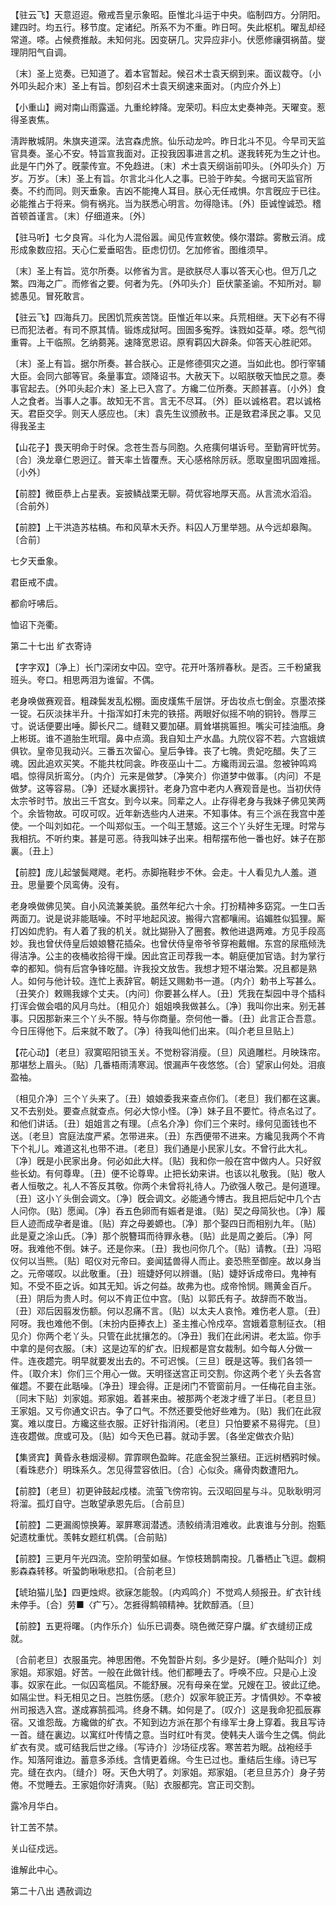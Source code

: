 <!-- { "loadSidebar": true } -->
【驻云飞】天意迢迢。儆戒吾皇示象昭。臣惟北斗运于中央。临制四方。分阴阳。建四时。均五行。移节度。定诸纪。所系不为不重。昨日呵。失此枢机。曜乱却经常道。嗏。占候费推敲。未知何兆。因变硏几。灾异应非小。伏愿修禳弭祸苗。燮理阴阳气自调。

〔末〕圣上览奏。已知道了。着本官暂起。候召术士袁天纲到来。面议裁夺。〔小外叩头起介末〕圣上有旨。卽刻召术士袁天纲速来面对。〔内应介外上〕 

【小重山】阙对南山雨露遥。九重纶綍降。宠荣叨。料应太史奏神尧。天曜变。惹得圣衷焦。

淸跸散城阴。朱旗夹道深。法宫森虎旅。仙乐动龙吟。昨日北斗不见。今早司天监官具奏。圣心不安。特旨宣我面对。正投我因事进言之机。遂我转死为生之计也。此是午门外了。旣蒙传宣。不免趋进。〔末〕术士袁天纲诣前叩头。〔外叩头介〕万岁。万岁。〔末〕圣上有旨。尔言北斗化人之事。已验于昨矣。今据司天监官所奏。不约而同。则天垂象。吉凶不能掩人耳目。朕心无任戒惧。尔言旣应于已往。必能推占于将来。倘有祸兆。当为朕悉心明言。勿得隐讳。〔外〕臣诚惶诚恐。稽首顿首谨言。〔末〕仔细道来。〔外〕 

【驻马听】七夕良宵。斗化为人混俗嚣。闻见传宣敕使。倏尔潜踪。雾散云消。成形成象数应招。天心仁爱垂昭吿。臣虑忉忉。乞加修省。图维须早。

〔末〕圣上有旨。览尔所奏。以修省为言。是欲朕尽人事以答天心也。但万几之繁。四海之广。而修省之要。何者为先。〔外叩头介〕臣伏蒙圣谕。不知所对。聊摅愚见。冒死敢言。 

【驻云飞】四海兵刀。民困饥荒疾苦饶。臣惟近年以来。兵荒相继。天下必有不得已而犯法者。有司不原其情。锻炼成狱呵。囹圄多寃殍。诛戮如芟草。嗏。怨气彻重霄。上干临照。乞纳蒭荛。速降宽恩诏。原宥羁囚大辟条。仰答天心胜祀郊。

〔末〕圣上有旨。据尔所奏。甚合朕心。正是修德弭灾之道。当如此也。卽行宰辅大臣。会同六部等官。条量事宜。颂降诏书。大赦天下。以昭朕敬天恤民之意。奏事官起去。〔外叩头起介末〕圣上已入宫了。方纔二位所奏。天颜甚喜。〔小外〕食人之食者。当事人之事。故知无不言。言无不尽耳。〔外〕臣以诚格君。君以诚格天。君臣交孚。则天人感应也。〔末〕袁先生议颁赦书。正是致君泽民之事。又见得我圣主 

【山花子】畏天明命于时保。念苍生吾与同胞。久疮痍何堪诉号。至勤宵旰忧劳。〔合〕涣龙章仁恩迥辽。普天率土皆覆焘。天心感格除厉祅。愿取皇图巩固难摇。〔小外〕 

【前腔】微臣恭上占星表。妄披鳞战栗无聊。荷优容地厚天高。从言流水滔滔。〔合前外〕 

【前腔】上干洪造苏枯槁。布和风草木夭乔。料囚人万里举翘。从今远却皋陶。〔合前〕 

七夕天垂象。



君臣戒不虞。

都俞吁咈后。



恤诏下尧衢。 

第二十七出
纩衣寄诗

【字字双】〔净上〕长门深闭女中囚。空守。花开叶落辨春秋。是否。三千粉黛我班头。夸口。相思两泪为谁留。不偶。

老身唤做赛观音。粗疎鬓发乱松棚。面皮熯焦千层饼。牙齿妆点七倒金。京墨浓搽一锭。石灰淡抹半升。十指浑如打未完的铁搭。两眼好似摇不响的铜铃。唇厚三寸。说话便要出唾。脚长尺二。缝鞋又要加碪。肩耸堪挑匾担。嘴尖可挂油甁。身上彬斑。谁不道胎生玳瑁。鼻中点滴。我自知土产水晶。九院仪容不若。六宫娥嫔俱钦。皇帝见我动兴。三番五次留心。皇后争锋。丧了七魄。贵妃吃醋。失了三魂。因此追欢买笑。不能共枕同衾。昨夜巫山十二。方纔雨润云温。忽被钟鸣鸡唱。惊得凤折鸾分。〔内介〕元来是做梦。〔净笑介〕你道梦中做事。〔内问〕不是做梦。这等容易。〔净〕还疑水裏捞针。老身乃宫中老内人赛观音是也。当初伏侍太宗爷时节。放出三千宫女。到今以来。同辈之人。止存得老身与我妹子佛见笑两个。余皆物故。可叹可叹。近年新选些内人进来。不知事体。有三个派在我宫中差使。一个叫刘如花。一个叫郑似玉。一个叫王慧姬。这三个丫头好生无理。时常与我相抗。不听约束。甚是可恶。待我叫妹子出来。相帮摆布他一番也好。妹子在那裏。〔丑上〕 

【前腔】庞儿起皱鬓飕飕。老朽。赤脚拖鞋步不休。会走。十人看见九人羞。道丑。思量要个凤鸾俦。没有。

老身唤做佛见笑。自小风流兼美貌。虽然年纪六十余。打扮精神多窈窕。一生口舌两面刀。说是说非能聒噪。不时平地起风波。搬得六宫都嚷闹。谄媚胜似狐狸。厮打凶如虎豹。有人着了我的机关。就比猢狲入了圈套。教他进退两难。方见手段高妙。我也曾伏侍皇后娘娘簪花插朵。也曾伏侍皇帝爷爷穿袍戴帽。东宫的尿甁倾洗得洁净。公主的夜桶收拾得干燥。因此宫正司荐我一本。朝庭便加官诰。封为掌行幸的都知。倘有后宫争锋吃醋。许我投文放吿。我想才短不堪治繁。况且都是熟人。如何与他计较。连忙上表辞官。朝廷又赐勅书一道。〔内介〕勅书上写甚么。〔丑笑介〕敕赐我嫁个丈夫。〔内问〕你要甚么样人。〔丑〕凭我在梨园中寻个插科打诨会做会唱的风月鸟灶。〔相见介〕姐姐唤我做甚么。〔净〕我叫你出来。别无甚事。只因那新来三个丫头不服。特与你商量。奈何他一番。〔丑〕此言正合吾意。今日压得他下。后来就不敢了。〔净〕待我叫他们出来。〔叫介老旦旦贴上〕 

【花心动】〔老旦〕寂寞昭阳锁玉关。不觉粉容消瘦。〔旦〕风遶雕栏。月映珠帘。那堪愁上眉头。〔贴〕几番梧雨淸寒润。恨漏声午夜悠悠。〔合〕望家山何处。泪痕盈袖。

〔相见介净〕三个丫头来了。〔丑〕娘娘委我来查点你们。〔老旦〕我们都在这裏。又不去别处。要查点就查点。何必大惊小怪。〔净〕妹子且不要忙。待点名过了。和他们讲话。〔丑〕姐姐言之有理。〔点名介净〕你们三个来时。缘何见面钱也不送。〔老旦〕宫庭法度严紧。怎带进来。〔丑〕东西便带不进来。方纔见我两个不肯下个礼儿。难道这礼也带不进。〔老旦〕我们通是小民家儿女。不曾行此大礼。〔净〕旣是小民家出身。何必如此大样。〔贴〕我和你一般在宫中做内人。只好叙些长幼。有何尊卑。〔丑〕便不论尊卑。止把长幼来讲。也该以礼敬我。〔贴〕敬人者人恒敬之。礼人不答反其敬。你两个未曾将礼待人。乃欲强人敬己。是何道理。〔丑〕这小丫头倒会调文。〔净〕旣会调文。必能通今博古。我且把后妃中几个古人问你。〔贴〕愿闻。〔净〕呑五色卵而有娠者是谁。〔贴〕契之母简狄也。〔净〕履巨人迹而成孕者是谁。〔贴〕弃之母姜嫄也。〔净〕那个娶四日而相别九年。〔贴〕此是夏之涂山氏。〔净〕那个脱簪珥而待罪永巷。〔贴〕此是周之姜后。〔净〕阿呀。我难他不倒。妹子。还是你来。〔丑〕我也问你几个。〔贴〕请教。〔丑〕冯昭仪何以当熊。〔贴〕昭仪对元帝曰。妾闻猛兽得人而止。妾恐熊至御座。故以身当之。元帝嗟叹。以此敬重。〔丑〕班婕妤何以辨谮。〔贴〕婕妤诉成帝曰。鬼神有知。不受不臣之诉。如其无知。诉之何益。故弗为也。成帝怜悯。赐黄金百斤。〔丑〕阴后为贵人时。何以不肯正位中宫。〔贴〕以郭氏有子。故辞而不敢当。〔丑〕邓后因翦发伤额。何以忍痛不言。〔贴〕以太夫人哀怜。难伤老人意。〔丑〕阿呀。我也难他不倒。〔末扮内臣捧衣上〕圣主推心怜戍卒。宫娥着意制征衣。〔相见介〕你两个老丫头。只管在此扰攘怎的。〔净丑〕我们在此闲讲。老太监。你手中拿的是何衣服。〔末〕这是边军的纩衣。旧规都是宫女裁制。如今每人分做一件。连夜趱完。明早就要发出去的。不可迟悞。〔三旦〕旣是这等。我们各领一件。〔取介末〕你们三个用心一做。天明径送宫正司交割。你这两个老丫头去各宫催趱。不要在此聒噪。〔净丑〕理会得。正是闭门不管窗前月。一任梅花自主张。〔同末下贴〕刘家姐。郑家姐。着甚来由。被那两个老泼才缠了半日。〔老旦旦〕王家姐。又亏你通文识古。争了口气。不然还要受他好些难为。〔贴〕我们在此寂寞。难以度日。方纔这些衣服。正好针指消闲。〔老旦〕只怕要紧不易得完。〔旦〕连夜趱做。庶或可及。〔贴〕如今天色已暮。就动手罢。〔各坐定做衣介贴〕 

【集贤宾】黄昏永巷烟浸柳。霏霏暝色盈眸。花底金猊兰篆纽。正远树栖鸦时候。〔看珠悲介〕明珠系久。怎见得萱容依旧。〔合〕心似灸。痛骨肉数遭阳九。

【前腔】〔老旦〕初更钟鼓起戍楼。流萤飞傍帘钩。云汉昭回星与斗。见耿耿明河将溜。孤灯自守。岂敢望承恩先后。〔合前旦〕 

【前腔】二更漏阁惊换筹。翠屛寒润潜透。渍鲛绡淸泪难收。此衷谁与分剖。抱甄妃遗枕重忧。羡韩女题红机偶。〔合前贴〕 

【前腔】三更月午光四流。空阶明莹如昼。乍惊枝鳷鹊南投。几番栖止飞逗。觑桐影森森转移。听蛩韵啾啾悲扣。〔合前老旦〕 

【琥珀猫儿坠】四更烛烬。欲寐怎能彀。〔内鸡鸣介〕不觉鸡人频报丑。纩衣针线未停手。〔合〕劳■〈疒丂〉。怎捱得鹪顇精神。犹飮醇酒。〔旦〕 

【前腔】五更将曙。〔内作乐介〕仙乐已调奏。晓色微茫穿户牖。纩衣缝纫正成就。

〔合前老旦〕衣服虽完。神思困倦。不免暂卧片刻。多少是好。〔睡介贴叫介〕刘家姐。郑家姐。好苦。一般在此做针线。他们都睡去了。呼唤不应。只是心上没事。奴家在此。一似囚鸾槛凤。不能舒展。况有母亲在堂。兄嫂在卫。彼此辽绝。如隔尘世。料无相见之日。岂胜伤感。〔悲介〕奴家年貌正芳。才情俱妙。不幸被州司报选入宫。遂成寡鹄孤鸿。终身不耦。如何是了。〔叹介〕这是我命犯孤辰寡宿。又谁怨哉。方纔做的纩衣。不知到边方派在那个有缘军士身上穿着。我且写诗一首。缝在裏边。以寓红叶传情之意。当时红叶有灵。使韩夫人谐今生之偶。倘此纩衣有灵。或可结我后世之缘。〔写诗介〕沙场征戍客。寒苦若为眠。战袍经手作。知落阿谁边。蓄意多添线。含情更着绵。今生已过也。重结后生缘。诗已写完。缝在衣内。〔缝介〕呀。天色大明了。刘家姐。郑家姐。〔老旦旦苏介〕身子劳倦。不觉睡去。王家姐你好淸爽。〔贴〕衣服都完。宫正司交割。 

露冷月华白。



针工苦不禁。

关山征戍远。



谁解此中心。 

第二十八出
遇赦调边

